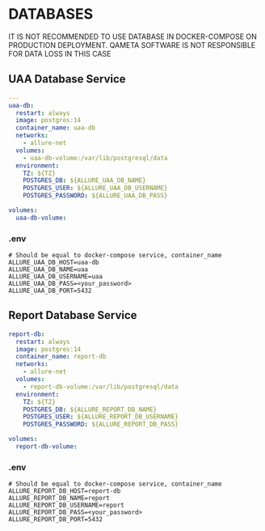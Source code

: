 # DATABASES

IT IS NOT RECOMMENDED TO USE DATABASE IN DOCKER-COMPOSE ON PRODUCTION DEPLOYMENT. QAMETA SOFTWARE IS NOT RESPONSIBLE FOR DATA LOSS IN THIS CASE

## UAA Database Service
```yaml
---
uaa-db:
  restart: always
  image: postgres:14
  container_name: uaa-db
  networks:
    - allure-net
  volumes:
    - uaa-db-volume:/var/lib/postgresql/data
  environment:
    TZ: ${TZ}
    POSTGRES_DB: ${ALLURE_UAA_DB_NAME}
    POSTGRES_USER: ${ALLURE_UAA_DB_USERNAME}
    POSTGRES_PASSWORD: ${ALLURE_UAA_DB_PASS}

volumes:
  uaa-db-volume:
```
### .env

```dotenv
# Should be equal to docker-compose service, container_name
ALLURE_UAA_DB_HOST=uaa-db
ALLURE_UAA_DB_NAME=uaa
ALLURE_UAA_DB_USERNAME=uaa
ALLURE_UAA_DB_PASS=<your_password>
ALLURE_UAA_DB_PORT=5432
```
## Report Database Service

```yaml
report-db:
  restart: always
  image: postgres:14
  container_name: report-db
  networks:
    - allure-net
  volumes:
    - report-db-volume:/var/lib/postgresql/data
  environment:
    TZ: ${TZ}
    POSTGRES_DB: ${ALLURE_REPORT_DB_NAME}
    POSTGRES_USER: ${ALLURE_REPORT_DB_USERNAME}
    POSTGRES_PASSWORD: ${ALLURE_REPORT_DB_PASS}

volumes:
  report-db-volume:
```
### .env

```dotenv
# Should be equal to docker-compose service, container_name
ALLURE_REPORT_DB_HOST=report-db
ALLURE_REPORT_DB_NAME=report
ALLURE_REPORT_DB_USERNAME=report
ALLURE_REPORT_DB_PASS=<your_password>
ALLURE_REPORT_DB_PORT=5432
```
